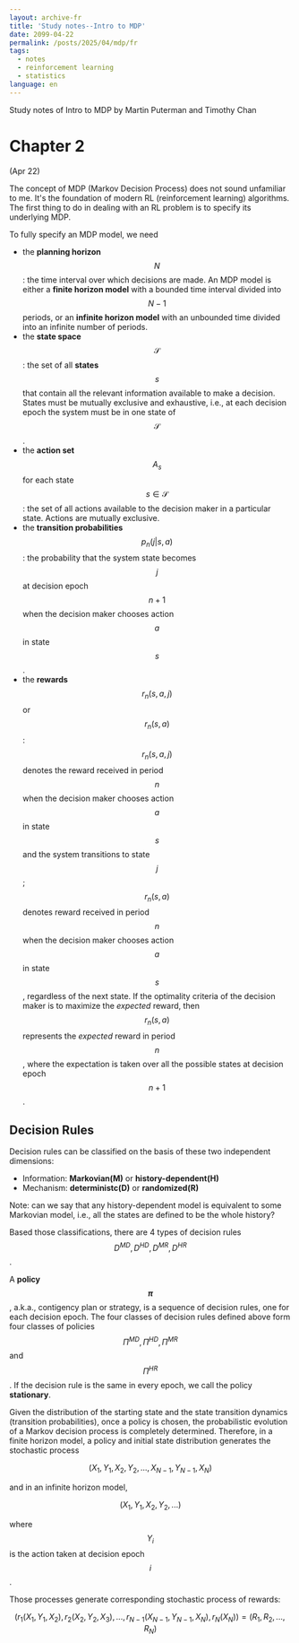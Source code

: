 ```yaml
---
layout: archive-fr
title: 'Study notes--Intro to MDP'
date: 2099-04-22
permalink: /posts/2025/04/mdp/fr
tags:
  - notes
  - reinforcement learning
  - statistics
language: en
---
```


Study notes of Intro to MDP by Martin Puterman and Timothy Chan

Chapter 2
======
(Apr 22)

The concept of MDP (Markov Decision Process) does not sound unfamiliar to me. It's the foundation of modern RL (reinforcement learning) algorithms. The first thing to do in dealing with an RL problem is to specify its underlying MDP. 

To fully specify an MDP model, we need
* the **planning horizon** $$N$$: the time interval over which decisions are made. An MDP model is either a **finite horizon model** with a bounded time interval divided into $$N-1$$ periods, or an **infinite horizon model** with an unbounded time divided into an infinite number of periods.
* the **state space** $$\mathcal{S}$$: the set of all **states** $$s$$ that contain all the relevant information available to make a decision. States must be mutually exclusive and exhaustive, i.e., at each decision epoch the system must be in one state of $$\mathcal{S}$$. 
* the **action set** $$A_s$$ for each state $$s\in\mathcal{S}$$: the set of all actions available to the decision maker in a particular state. Actions are mutually exclusive. 
* the **transition probabilities** $$p_n(j\vert s,a)$$: the probability that the system state becomes $$j$$ at decision epoch $$n+1$$ when the decision maker chooses action $$a$$ in state $$s$$. 
* the **rewards** $$r_n(s,a,j)$$ or $$r_n(s,a)$$: $$r_n(s,a,j)$$ denotes the reward received in period $$n$$ when the decision maker chooses action $$a$$ in state $$s$$ and the system transitions to state $$j$$; $$r_n(s,a)$$ denotes reward received in period $$n$$ when the decision maker chooses action $$a$$ in state $$s$$, regardless of the next state. If the optimality criteria of the decision maker is to maximize the *expected* reward, then $$r_n(s,a)$$ represents the *expected* reward in period $$n$$, where the expectation is taken over all the possible states at decision epoch $$n+1$$. 

## Decision Rules
Decision rules can be classified on the basis of these two independent dimensions:
- Information: **Markovian(M)** or **history-dependent(H)**
- Mechanism: **deterministc(D)** or **randomized(R)**

Note: can we say that any history-dependent model is equivalent to some Markovian model, i.e., all the states are defined to be the whole history?

Based those classifications, there are 4 types of decision rules $$D^{MD}, D^{HD}, D^{MR}, D^{HR}$$. 

A **policy $$\pi$$**, a.k.a., contigency plan or strategy, is a sequence of decision rules, one for each decision epoch. The four classes of decision rules defined above form four classes of policies $$\Pi^{MD}, \Pi^{HD}, \Pi^{MR}$$ and $$\Pi^{HR}$$. If the decision rule is the same in every epoch, we call the policy **stationary**. 

Given the distribution of the starting state and the state transition dynamics (transition probabilities), once a policy is chosen, the probabilistic evolution of a Markov decision process is completely determined. Therefore, in a finite horizon model, a policy and initial state distribution generates the stochastic process 

$$(X_1, Y_1, X_2, Y_2, ..., X_{N-1}, Y_{N-1}, X_N)$$

and in an infinite horizon model,

$$(X_1, Y_1, X_2, Y_2, ...)$$

where $$Y_i$$ is the action taken at decision epoch $$i$$. 

Those processes generate corresponding stochastic process of rewards: 

$$(r_1(X_1, Y_1, X_2),  r_2(X_2, Y_2, X_3), ...,r_{N-1}(X_{N-1}, Y_{N-1}, X_N), r_N(X_N))=(R_1,R_2,...,R_N)$$







